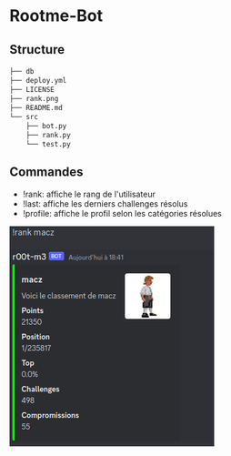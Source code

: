 # Rootme-Bot


## Structure

```
├── db
├── deploy.yml
├── LICENSE
├── rank.png
├── README.md
└── src
    ├── bot.py
    ├── rank.py
    └── test.py
```

## Commandes

- !rank: affiche le rang de l'utilisateur
- !last: affiche les derniers challenges résolus
- !profile: affiche le profil selon les catégories résolues

![](./rank.png)


